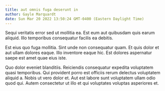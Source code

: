 ```yaml
---
title: aut omnis fuga deserunt in
author: Gayle Marquardt
date: Sun Mar 20 2022 13:50:24 GMT-0400 (Eastern Daylight Time)
---
```

Sequi veritatis error sed ut mollitia ea. Est eum aut quibusdam quis earum aliquid. Illo temporibus consequatur facilis ea debitis.

 Est eius quo fuga mollitia. Sint unde non consequatur quam. Et quis dolor et aut ullam dolores eaque. Illo inventore eaque hic. Est dolores aspernatur saepe est amet quae eius iste.

 Quo dolor eveniet blanditiis. Reiciendis consequatur expedita voluptatem quasi temporibus. Qui provident porro est officiis rerum delectus voluptatem aliquid a. Nobis ut vero dolor et. Aut est labore sunt voluptatem ullam odio quod qui. Autem consectetur ut illo et qui voluptates voluptas asperiores et.